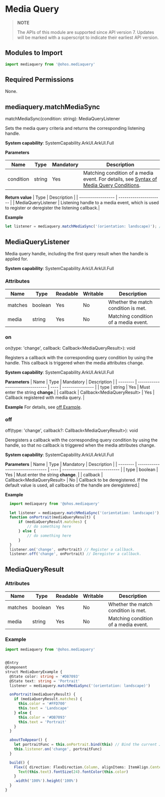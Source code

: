 # Media Query

> **NOTE**
>
> The APIs of this module are supported since API version 7. Updates will be marked with a superscript to indicate their earliest API version.


## Modules to Import

```js
import mediaquery from '@ohos.mediaquery'
```


## Required Permissions

None.


## mediaquery.matchMediaSync

matchMediaSync(condition: string): MediaQueryListener

Sets the media query criteria and returns the corresponding listening handle.

**System capability**: SystemCapability.ArkUI.ArkUI.Full

**Parameters**

| Name      | Type    | Mandatory  | Description                                      |
| --------- | ------ | ---- | ---------------------------------------- |
| condition | string | Yes   | Matching condition of a media event. For details, see [Syntax of Media Query Conditions](../../ui/ui-ts-layout-mediaquery.md#syntax-of-media-query-conditions).|

**Return value**
| Type                | Description                    |
| ------------------ | ---------------------- |
| MediaQueryListener | Listening handle to a media event, which is used to register or deregister the listening callback.|

**Example**
  ```js
let listener = mediaquery.matchMediaSync('(orientation: landscape)'); // Listen for landscape events.
  ```


## MediaQueryListener

Media query handle, including the first query result when the handle is applied for.

**System capability**: SystemCapability.ArkUI.ArkUI.Full

### Attributes

| Name     | Type   | Readable  | Writable  | Description        |
| ------- | ------- | ---- | ---- | ---------- |
| matches | boolean | Yes   | No   | Whether the match condition is met. |
| media   | string  | Yes   | No   | Matching condition of a media event.|


### on

on(type: 'change', callback: Callback&lt;MediaQueryResult&gt;): void

Registers a callback with the corresponding query condition by using the handle. This callback is triggered when the media attributes change.

**System capability**: SystemCapability.ArkUI.ArkUI.Full

**Parameters**
| Name     | Type                              | Mandatory  | Description              |
| -------- | -------------------------------- | ---- | ---------------- |
| type     | string                           | Yes   | Must enter the string **change**.|
| callback | Callback&lt;MediaQueryResult&gt; | Yes   | Callback registered with media query.      |

**Example**
  For details, see [off Example](#off).


### off

off(type: 'change', callback?: Callback&lt;MediaQueryResult&gt;): void

Deregisters a callback with the corresponding query condition by using the handle, so that no callback is triggered when the media attributes change.

**System capability**: SystemCapability.ArkUI.ArkUI.Full

**Parameters**
| Name     | Type                              | Mandatory  | Description                           |
| -------- | -------------------------------- | ---- | ----------------------------- |
| type     | boolean                          | Yes   | Must enter the string **change**.             |
| callback | Callback&lt;MediaQueryResult&gt; | No   | Callback to be deregistered. If the default value is used, all callbacks of the handle are deregistered.|

**Example**
  ```ts
    import mediaquery from '@ohos.mediaquery'
    
    let listener = mediaquery.matchMediaSync('(orientation: landscape)'); // Listen for landscape events.
    function onPortrait(mediaQueryResult) {
        if (mediaQueryResult.matches) {
            // do something here
        } else {
            // do something here
        }
    }
    listener.on('change', onPortrait) // Register a callback.
    listener.off('change', onPortrait) // Deregister a callback.
  ```


## MediaQueryResult


### Attributes

| Name     | Type   | Readable  | Writable  | Description        |
| ------- | ------- | ---- | ---- | ---------- |
| matches | boolean | Yes   | No   | Whether the match condition is met. |
| media   | string  | Yes   | No   | Matching condition of a media event.|


### Example

```ts
import mediaquery from '@ohos.mediaquery'


@Entry
@Component
struct MediaQueryExample {
  @State color: string = '#DB7093'
  @State text: string = 'Portrait'
  listener = mediaquery.matchMediaSync('(orientation: landscape)')

  onPortrait(mediaQueryResult) {
    if (mediaQueryResult.matches) {
      this.color = '#FFD700'
      this.text = 'Landscape'
    } else {
      this.color = '#DB7093'
      this.text = 'Portrait'
    }
  }

  aboutToAppear() {
    let portraitFunc = this.onPortrait.bind(this) // Bind the current JS instance.
    this.listener.on('change', portraitFunc)
  }

  build() {
    Flex({ direction: FlexDirection.Column, alignItems: ItemAlign.Center, justifyContent: FlexAlign.Center }) {
      Text(this.text).fontSize(24).fontColor(this.color)
    }
    .width('100%').height('100%')
  }
}
```

